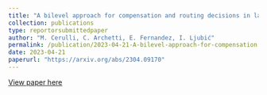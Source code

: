 ```yaml
---
title: "A bilevel approach for compensation and routing decisions in last-mile delivery"
collection: publications
type: reportorsubmittedpaper
author: "M. Cerulli, C. Archetti, E. Fernandez, I. Ljubić"
permalink: /publication/2023-04-21-A-bilevel-approach-for-compensation
date: 2023-04-21
paperurl: "https://arxiv.org/abs/2304.09170"
---
```


[View paper here](https://arxiv.org/abs/2304.09170)
